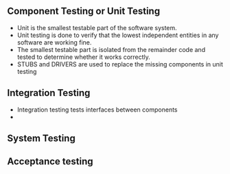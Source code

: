 ## Component Testing or Unit Testing
- Unit is the smallest testable part of the software system.
- Unit testing is done to verify that the lowest independent entities in any software are working fine.
- The smallest testable part is isolated from the remainder code and tested to determine whether it works correctly.
- STUBS and DRIVERS are used to replace the missing components in unit testing
## Integration Testing
- Integration testing tests interfaces between components
- 
## System Testing

## Acceptance testing

